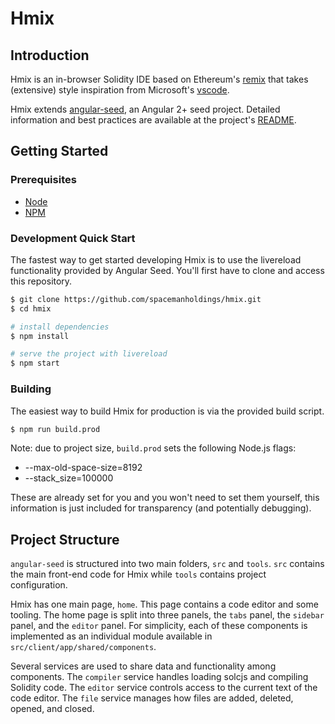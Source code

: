 Hmix
===

## Introduction

Hmix is an in-browser Solidity IDE based on Ethereum's [remix](https://github.com/ethereum/remix) that takes (extensive) style inspiration from Microsoft's [vscode](https://github.com/Microsoft/vscode). 

Hmix extends [angular-seed](https://github.com/mgechev/angular-seed), an Angular 2+ seed project. Detailed information and best practices are available at the project's [README](https://github.com/mgechev/angular-seed/blob/master/README.md). 

## Getting Started

### Prerequisites

- [Node](https://nodejs.org/en/)
- [NPM](https://www.npmjs.com)

### Development Quick Start

The fastest way to get started developing Hmix is to use the livereload functionality provided by Angular Seed. You'll first have to clone and access this repository.

```bash
$ git clone https://github.com/spacemanholdings/hmix.git
$ cd hmix

# install dependencies
$ npm install

# serve the project with livereload
$ npm start
```

### Building

The easiest way to build Hmix for production is via the provided build script.

```bash
$ npm run build.prod
```

Note: due to project size, `build.prod` sets the following Node.js flags:

- --max-old-space-size=8192
- --stack_size=100000

These are already set for you and you won't need to set them yourself, this information is just included for transparency (and potentially debugging).

## Project Structure

`angular-seed` is structured into two main folders, `src` and `tools`. `src` contains the main front-end code for Hmix while `tools` contains project configuration.

Hmix has one main page, `home`. This page contains a code editor and some tooling. The home page is split into three panels, the `tabs` panel, the `sidebar` panel, and the `editor` panel. For simplicity, each of these components is implemented as an individual module available in `src/client/app/shared/components`. 

Several services are used to share data and functionality among components. The `compiler` service handles loading solcjs and compiling Solidity code. The `editor` service controls access to the current text of the code editor. The `file` service manages how files are added, deleted, opened, and closed.
